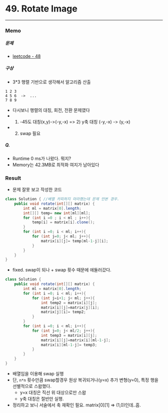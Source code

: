 # 49. Rotate Image
---
### Memo
##### 문제
- [leetcode - 48](https://leetcode.com/problems/rotate-image/)
##### 구상
- 3*3 행렬 기반으로 생각해서 알고리즘 산출
```
1 2 3          
4 5 6  ->  ... 
7 8 9     
```
- 다시보니 행렬의 대칭, 회전, 전환 문제였다
- 1) -45도 대칭(x,y)->(-y,-x)  => 2) y축 대칭 (-y,-x) -> (y,-x)
- 2) swap 필요
##### Q.
- Runtime 0 ms가 나왔다. 뭐지?
- Memory는 42.3MB로 최적화 여지가 남아있다

### Result
- 문제 잘못 보고 작성한 코드
```java
class Solution { //배열 카피하지 마라했는데 문제 안본 경우.
    public void rotate(int[][] matrix) {
        int ml = matrix[0].length;
        int[][] temp= new int[ml][ml];
        for (int i =0 ; i < ml ; i++){
            temp[i] = matrix[i].clone(); 
        }
        for (int i =0; i < ml; i++){
            for (int j=0; j< ml; j++){
                matrix[i][j]= temp[ml-1-j][i];
            }
        }
    }
}
```

- fixed. swap이 되나 + swap 횟수 때문에 에둘러갔다.
```java
class Solution {
    public void rotate(int[][] matrix) {
        int ml = matrix[0].length;
        for (int i =0; i < ml; i++){
            for (int j=i+1; j< ml; j++){
                int temp2 = matrix[i][j];
                matrix[i][j]=matrix[j][i];
                matrix[j][i]= temp2;
            }
        }
        for (int i =0; i < ml; i++){
            for (int j=0; j< ml/2; j++){
                int temp3 = matrix[i][j];
                matrix[i][j]=matrix[i][ml-1-j];
                matrix[i][ml-1-j]= temp3;
            }
        }
    }
}
```
- 배열임을 이용해 swap 실행
- 단, `n*n` 횟수만큼 swap할경우 원상 복귀되거나(y=x) 추가 변형(y=0), 특정 행을 선별적으로 스왑했다.
    - y=x 대칭은 직선 위 대상으로만 스왑
    - y축 대칭은 절반만 실행.
- 정리하고 보니 서술에서 축 재확인 필요. matrix[0][1] => (1,0)인데..흠.
